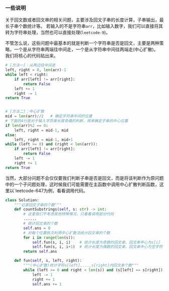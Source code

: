 ### 一些说明
关于回文数或者回文串的相关问题，主要涉及回文子串的长度计算，子串输出，最长子串个数统计等。
若输入的不是字符串`arr`，比如输入数字，我们可以直接将其转为字符串处理，当然也可以直接处理(`leetcode-9`)。

不管怎么说，这些问题中最基本的就是判断一个字符串是否是回文，主要是两种策略，一个是从字符串两端往中间走，一个是从字符串中间往两端走(中心扩散)。
我们将核心的代码贴出来。
```python
# [方法一]：从两边往中间走
left, right = 0, len(arr)-1
while left < right:
    if arr[left] != arr[right]:
        return False
    left += 1
    right -= 1
return True


# [方法二]：中心扩散
mid = len(arr)//2   # 确定字符串中间的位置
# 下面的4行是对于输入字符串长度奇偶的判断，用来确定子串的中心位置
if len(arr)%2 == 0:
    left, right = mid-1, mid
else:
    left, right = mid-1, mid+1
while (left >= 0) and (right < len(arr)):
    if arr[left] != arr[right]:
        return False
    left -= 1
    right += 1
return True
```
当然，大部分问题不会仅仅要我们判断子串是否是回文，而是将该判断作为原问题中的一个子问题处理，这时候我们可能需要在主函数中调用中心扩散判断函数，这里以`leetcode-647为例，看看调用代码。
```python
class Solution:
    """记录回文子串的个数"""
    def countSubstrings(self, s: str) -> int:
        # 这里我们不考虑其他特殊情况，只看看调用部分代码
        ......
        # 统计回文串的个数
        self.ans = 0
        # 对每个位置依次利用中心扩散法统计回文串的个数
        for i in range(len(s)):
            self.fun(s, i, i)    # 统计长度为奇数的回文串，回文串中心为s[i]
            self.fun(s, i, i+1)  # 统计长度为偶数的回文串，回文串中心为空字符
        return self.ans

    def fun(self, s, left, right):
        """(中心扩散)统计字符s[left],...,s[right]内回文串个数"""
        while (left >= 0 and right < len(s)) and (s[left] == s[right]):
            left -= 1
            right += 1
            self.ans += 1
```
